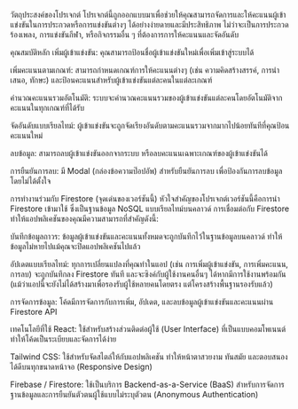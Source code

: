 วัตถุประสงค์ของโปรเจกต์
โปรเจกต์นี้ถูกออกแบบมาเพื่อช่วยให้คุณสามารถจัดการและให้คะแนนผู้เข้าแข่งขันในการประกวดหรือการแข่งขันต่างๆ ได้อย่างง่ายดายและมีประสิทธิภาพ ไม่ว่าจะเป็นการประกวดร้องเพลง, การแข่งขันกีฬา, หรือกิจกรรมอื่น ๆ ที่ต้องการการให้คะแนนและจัดอันดับ

คุณสมบัติหลัก
เพิ่มผู้เข้าแข่งขัน: คุณสามารถป้อนชื่อผู้เข้าแข่งขันใหม่เพื่อเพิ่มเข้าสู่ระบบได้

เพิ่มคะแนนตามเกณฑ์: สามารถกำหนดเกณฑ์การให้คะแนนต่างๆ (เช่น ความคิดสร้างสรรค์, การนำเสนอ, ทักษะ) และป้อนคะแนนสำหรับผู้เข้าแข่งขันแต่ละคนในแต่ละเกณฑ์

คำนวณคะแนนรวมอัตโนมัติ: ระบบจะคำนวณคะแนนรวมของผู้เข้าแข่งขันแต่ละคนโดยอัตโนมัติจากคะแนนในทุกเกณฑ์ที่ได้รับ

จัดอันดับแบบเรียลไทม์: ผู้เข้าแข่งขันจะถูกจัดเรียงอันดับตามคะแนนรวมจากมากไปน้อยทันทีที่คุณป้อนคะแนนใหม่

ลบข้อมูล: สามารถลบผู้เข้าแข่งขันออกจากระบบ หรือลบคะแนนเฉพาะเกณฑ์ของผู้เข้าแข่งขันได้

การยืนยันการลบ: มี Modal (กล่องข้อความป๊อปอัพ) สำหรับยืนยันการลบ เพื่อป้องกันการลบข้อมูลโดยไม่ได้ตั้งใจ

การทำงานร่วมกับ Firestore (จุดเด่นของเวอร์ชันนี้)
หัวใจสำคัญของโปรเจกต์เวอร์ชันนี้คือการนำ Firestore เข้ามาใช้ ซึ่งเป็นฐานข้อมูล NoSQL แบบเรียลไทม์บนคลาวด์ การเชื่อมต่อกับ Firestore ทำให้แอปพลิเคชันของคุณมีความสามารถที่สำคัญดังนี้:

บันทึกข้อมูลถาวร: ข้อมูลผู้เข้าแข่งขันและคะแนนทั้งหมดจะถูกบันทึกไว้ในฐานข้อมูลบนคลาวด์ ทำให้ข้อมูลไม่หายไปแม้คุณจะปิดแอปพลิเคชันไปแล้ว

อัปเดตแบบเรียลไทม์: ทุกการเปลี่ยนแปลงที่คุณทำในแอป (เช่น การเพิ่มผู้เข้าแข่งขัน, การเพิ่มคะแนน, การลบ) จะถูกบันทึกลง Firestore ทันที และจะซิงค์กับผู้ใช้งานคนอื่นๆ ได้หากมีการใช้งานพร้อมกัน (แม้ว่าแอปนี้จะยังไม่ได้สร้างมาเพื่อรองรับผู้ใช้หลายคนโดยตรง แต่โครงสร้างพื้นฐานรองรับแล้ว)

การจัดการข้อมูล: โค้ดมีการจัดการกับการเพิ่ม, อัปเดต, และลบข้อมูลผู้เข้าแข่งขันและคะแนนผ่าน Firestore API

เทคโนโลยีที่ใช้
React: ใช้สำหรับสร้างส่วนติดต่อผู้ใช้ (User Interface) ที่เป็นแบบคอมโพเนนต์ ทำให้โค้ดเป็นระเบียบและจัดการได้ง่าย

Tailwind CSS: ใช้สำหรับจัดสไตล์ให้กับแอปพลิเคชัน ทำให้หน้าตาสวยงาม ทันสมัย และตอบสนองได้ดีบนทุกขนาดหน้าจอ (Responsive Design)

Firebase / Firestore: ใช้เป็นบริการ Backend-as-a-Service (BaaS) สำหรับการจัดการฐานข้อมูลและการยืนยันตัวตนผู้ใช้แบบไม่ระบุตัวตน (Anonymous Authentication)

